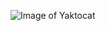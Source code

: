 ![Image of Yaktocat](https://github.com/TechnicalAmanjeet/Coursera/tree/master/Web%20Design%20for%20Everybody%EF%80%BA%20Basics%20of%20Web%20Development%20%26%20Coding%20Specialization/1.Introduction%20to%20HTML5/Weak%201/1.png)